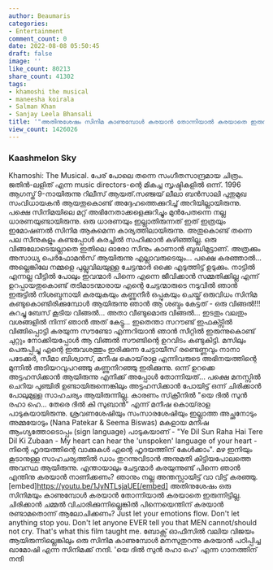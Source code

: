 ```yaml
---
author: Beaumaris
categories:
- Entertainment
comment_count: 0
date: 2022-08-08 05:50:45
draft: false
image: ''
like_count: 80213
share_count: 41302
tags:
- khamoshi the musical
- maneesha koirala
- Salman Khan
- Sanjay Leela Bhansali
title: '"അതിനുശേഷം സിനിമ കാണുമ്പോൾ കരയാൻ തോന്നിയാൽ കരയാതെ ഇരുന്നിട്ടില്ല"'
view_count: 1426026
---
```


### **Kaashmelon Sky**

Khamoshi: The Musical. പേര് പോലെ തന്നെ സംഗീതസാന്ദ്രമായ ചിത്രം. ജതിൻ-ലളിത് എന്ന music directors-ന്റെ മികച്ച സൃഷ്ടികളിൽ ഒന്ന്. 1996 ആഗസ്ത് 9-നായിരുന്നു റിലീസ് ആയത്.സഞ്ജയ് ലീലാ ബൻസാലി പുതുമുഖ സംവിധായകൻ ആയതുകൊണ്ട് അദ്ദേഹത്തെക്കുറിച്ച് അറിയില്ലായിരുന്നു. പക്ഷെ സിനിമയിലെ മറ്റ് അഭിനേതാക്കളെക്കുറിച്ചും മുൻപേതന്നെ നല്ല ധാരണയുണ്ടായിരുന്നു. ഒരു ധാരണയും ഇല്ലാതിരുന്നത് ഇത് ഇത്രയും ഇമോഷണൽ സിനിമ ആകുമെന്ന കാര്യത്തിലായിരുന്നു. അതുകൊണ്ട് തന്നെ പല സീനുകളും കണ്ടപ്പോൾ കരച്ചിൽ സഹിക്കാൻ കഴിഞ്ഞില്ല. ഒരു വിങ്ങലോടെയല്ലാതെ ഇതിലെ ഓരോ സീനും കാണാൻ ബുദ്ധിമുട്ടാണ്. അത്രക്കും അസാധ്യ പെർഫോമൻസ് ആയിരുന്നു എല്ലാവരുടെയും... പക്ഷെ കരഞ്ഞാൽ... അല്ലെങ്കിലേ നമ്മളെ പുല്ലുവിലയുള്ള ചേട്ടന്മാർ ഒക്കെ എടുത്തിട്ട് ഉടുക്കും. നാട്ടിൽ എന്നല്ല വീട്ടിൽ പോലും ഇവന്മാർ പിന്നെ എന്നെ ജീവിക്കാൻ സമ്മതിക്കില്ല എന്ന് ഉറപ്പായതുകൊണ്ട് തടിമാടന്മാരായ എന്റെ ചേട്ടന്മാരുടെ നടുവിൽ ഞാൻ ഇരുട്ടിൽ നിശബ്ദനായി കരയുകയും കണ്ണുനീർ ഒപ്പുകയും ചെയ്ത് ഒരുവിധം സിനിമ കണ്ടുകൊണ്ടിരിക്കുമ്പോൾ ആയിരുന്നു ഞാൻ ആ ശബ്ദം കേട്ടത് - ഒരു വിങ്ങൽ!!! കുറച്ചു ബേസ് കൂടിയ വിങ്ങൽ... അതാ വീണ്ടുമൊരു വിങ്ങൽ... ഇടതും വലതും വശങ്ങളിൽ നിന്ന് ഞാൻ അത് കേട്ടു... ഇതെന്താ സറൗണ്ട് ഇഫക്ട്സിൽ വിങ്ങിപ്പൊട്ടി കരയുന്ന സൗണ്ടോ എന്നറിയാൻ ഞാൻ സീറ്റിൽ ഇരുന്നുകൊണ്ട് ചുറ്റും നോക്കിയപ്പോൾ ആ വിങ്ങൽ സൗണ്ടിന്റെ ഉറവിടം കണ്ടുകിട്ടി. മസിലും പെരുപ്പിച്ചു എന്റെ ഇരുവശത്തും ഇരിക്കുന്ന ചേട്ടായീസ് രണ്ടെണ്ണവും നാനാ പടേക്കർ, സീമാ ബിശ്വാസ്, മനീഷ കൊയ്‌രാള എന്നിവരുടെ അഭിനയത്തിന്റെ മുന്നിൽ അടിയറവുപറഞ്ഞു കണ്ണുനിറഞ്ഞു ഇരിക്കുന്നു. ഒന്ന് ഉറക്കെ അട്ടഹസിക്കാൻ ആയിരുന്നു എനിക്ക് അപ്പോൾ തോന്നിയത്... പക്ഷെ മനസ്സിൽ ചെറിയ പുഞ്ചിരി ഉണ്ടായിരുന്നെങ്കിലും അട്ടഹസിക്കാൻ പോയിട്ട് ഒന്ന് ചിരിക്കാൻ പോലുമുള്ള സാഹചര്യം ആയിരുന്നില്ല. കാരണം സ്‌ക്രീനിൽ "യെ ദിൽ സുൻ രഹാ ഹെ... തേരെ ദിൽ കി സുബാൻ" എന്ന് മനീഷ കൊയ്‌രാള പാടുകയായിരുന്നു. ശ്രവണശേഷിയും സംസാരശേഷിയും ഇല്ലാത്ത അച്ഛനോടും അമ്മയോടും (Nana Patekar & Seema Biswas) മകളായ മനീഷ ആംഗ്യത്തോടൊപ്പം (sign language) പാടുകയാണ് - "Ye Dil Sun Raha Hai Tere Dil Ki Zubaan - My heart can hear the 'unspoken' language of your heart - നിന്റെ ഹൃദയത്തിന്റെ വാക്കുകൾ എന്റെ ഹൃദയത്തിന് കേൾക്കാം". മഴ ഇനിയും കൂടാനുള്ള സാഹചര്യത്തിൽ ഡാം തുറന്നുവിടാൻ അനുമതി കിട്ടിയപോലത്തെ അവസ്ഥ ആയിരുന്നു. എന്തായാലും ചേട്ടന്മാർ കരയുന്നുണ്ട് പിന്നെ ഞാൻ എന്തിനു കരയാൻ നാണിക്കണം? ഞാനും നല്ല അന്തസ്സായിട്ട് വാ വിട്ട് കരഞ്ഞു. [embed]https://youtu.be/1JyNTLsjaUE[/embed] അതിനുശേഷം ഒരു സിനിമയും കാണുമ്പോൾ കരയാൻ തോന്നിയാൽ കരയാതെ ഇരുന്നിട്ടില്ല. ചിരിക്കാൻ ചമ്മൽ വിചാരിക്കുന്നില്ലെങ്കിൽ പിന്നെയെന്തിന് കരയാൻ രണ്ടാമതൊന്ന് ആലോചിക്കണം? Just let your emotions flow. Don't let anything stop you. Don't let anyone EVER tell you that MEN cannot/should not cry. That's what this film taught me. ബോക്സ് ഓഫീസിൽ വലിയ വിജയം ആയിരുന്നില്ലെങ്കിലും ഒരു സിനിമ കാണുമ്പോൾ മനസുതുറന്നു കരയാൻ പഠിപ്പിച്ച ഖാമോഷി എന്ന സിനിമക്ക് നന്ദി. 'യെ ദിൽ സുൻ രഹാ ഹെ' എന്ന ഗാനത്തിന് നന്ദി